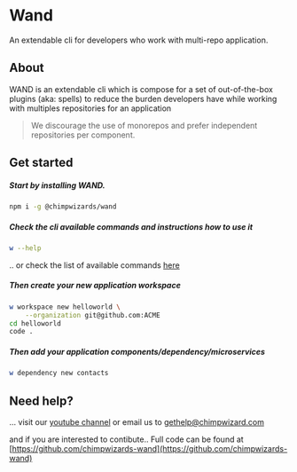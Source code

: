 # Wand

An extendable cli for developers who work with multi-repo application. 

## About

WAND is an extendable cli which is compose for a set of out-of-the-box plugins (aka: spells)  to reduce the burden developers have while working with multiples repositories for an application

>We discourage the use of monorepos and prefer independent repositories per component.

## Get started

##### Start by installing WAND.

```sh
npm i -g @chimpwizards/wand
```

##### Check the cli available commands and instructions how to use it

```sh
w --help
```
.. or check the list of available commands [here](docs/COMMANDS.md)

##### Then create your new application workspace

```sh
w workspace new helloworld \
    --organization git@github.com:ACME
cd helloworld
code .
```

##### Then add your application components/dependency/microservices

```sh
w dependency new contacts
```

<!-- ##### Next steps

Build a hello world application step by step guide [here](docs/HELLOWORLD.md) -->

## Need help?

... visit our [youtube channel](https://www.youtube.com/channel/UCWwjYV_xMprhH9Fgnax2nsg) or email us to [gethelp@chimpwizard.com](mailto:gethelp@chimpwizard.com)

<!-- Connect with us in [slack #wand](https://chimpwizards.slack.com/) or visit our [youtube channel](https://www.youtube.com/channel/UCWwjYV_xMprhH9Fgnax2nsg) -->

and if you are interested to contibute.. Full code can be found at [https://github.com/chimpwizards-wand](https://github.com/chimpwizards-wand)